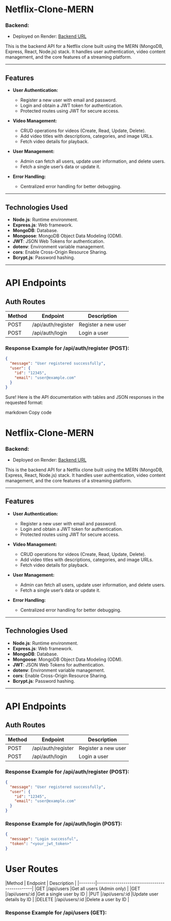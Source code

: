 # Netflix-Clone-MERN

### Backend:
- Deployed on Render: [Backend URL](https://netflix-clone-m8eq.onrender.com)

This is the backend API for a Netflix clone built using the MERN (MongoDB, Express, React, Node.js) stack. It handles user authentication, video content management, and the core features of a streaming platform.

---

## Features

- **User Authentication:**
  - Register a new user with email and password.
  - Login and obtain a JWT token for authentication.
  - Protected routes using JWT for secure access.

- **Video Management:**
  - CRUD operations for videos (Create, Read, Update, Delete).
  - Add video titles with descriptions, categories, and image URLs.
  - Fetch video details for playback.

- **User Management:**
  - Admin can fetch all users, update user information, and delete users.
  - Fetch a single user’s data or update it.

- **Error Handling:**
  - Centralized error handling for better debugging.

---

## Technologies Used

- **Node.js**: Runtime environment.
- **Express.js**: Web framework.
- **MongoDB**: Database.
- **Mongoose**: MongoDB Object Data Modeling (ODM).
- **JWT**: JSON Web Tokens for authentication.
- **dotenv**: Environment variable management.
- **cors**: Enable Cross-Origin Resource Sharing.
- **Bcrypt.js**: Password hashing.

---

# API Endpoints

## Auth Routes

| Method | Endpoint             | Description            |
|--------|----------------------|------------------------|
| POST   | /api/auth/register    | Register a new user    |
| POST   | /api/auth/login       | Login a user           |

### Response Example for **/api/auth/register (POST)**:
```json
{
  "message": "User registered successfully",
  "user": {
    "id": "12345",
    "email": "user@example.com"
  }
}
```


Sure! Here is the API documentation with tables and JSON responses in the requested format:

markdown
Copy code
# Netflix-Clone-MERN

### Backend:
- Deployed on Render: [Backend URL](https://netflix-clone-m8eq.onrender.com)

This is the backend API for a Netflix clone built using the MERN (MongoDB, Express, React, Node.js) stack. It handles user authentication, video content management, and the core features of a streaming platform.

---

## Features

- **User Authentication:**
  - Register a new user with email and password.
  - Login and obtain a JWT token for authentication.
  - Protected routes using JWT for secure access.

- **Video Management:**
  - CRUD operations for videos (Create, Read, Update, Delete).
  - Add video titles with descriptions, categories, and image URLs.
  - Fetch video details for playback.

- **User Management:**
  - Admin can fetch all users, update user information, and delete users.
  - Fetch a single user’s data or update it.

- **Error Handling:**
  - Centralized error handling for better debugging.

---

## Technologies Used

- **Node.js**: Runtime environment.
- **Express.js**: Web framework.
- **MongoDB**: Database.
- **Mongoose**: MongoDB Object Data Modeling (ODM).
- **JWT**: JSON Web Tokens for authentication.
- **dotenv**: Environment variable management.
- **cors**: Enable Cross-Origin Resource Sharing.
- **Bcrypt.js**: Password hashing.

---

# API Endpoints

## Auth Routes

| Method | Endpoint             | Description            |
|--------|----------------------|------------------------|
| POST   | /api/auth/register    | Register a new user    |
| POST   | /api/auth/login       | Login a user           |

### Response Example for **/api/auth/register (POST)**:
```json
{
  "message": "User registered successfully",
  "user": {
    "id": "12345",
    "email": "user@example.com"
  }
}
```
### Response Example for /api/auth/login (POST):
```json
{
  "message": "Login successful",
  "token": "<your_jwt_token>"
}
```

# User Routes
|Method  |	Endpoint	    | Description                 |
|--------|----------------------------------------------|
|GET	   |/api/users	    |Get all users (Admin only)   |
|GET	   |/api/users/:id	|Get a single user by ID      |
|PUT	   |/api/users/:id	|Update user details by ID    |
|DELETE	 |/api/users/:id	|Delete a user by ID          |

### Response Example for /api/users (GET):
